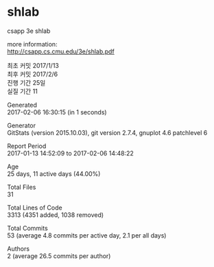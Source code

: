 # shlab
csapp 3e shlab

more information:  
http://csapp.cs.cmu.edu/3e/shlab.pdf  

최초 커밋 2017/1/13  
최후 커밋 2017/2/6  
진행 기간 25일  
실질 기간 11  

Generated  
2017-02-06 16:30:15 (in 1 seconds)  

Generator  
GitStats (version 2015.10.03), git version 2.7.4, gnuplot 4.6 patchlevel 6  

Report Period  
2017-01-13 14:52:09 to 2017-02-06 14:48:22  

Age  
25 days, 11 active days (44.00%)  

Total Files  
31  

Total Lines of Code  
3313 (4351 added, 1038 removed)  

Total Commits  
53 (average 4.8 commits per active day, 2.1 per all days)  

Authors  
2 (average 26.5 commits per author)  
